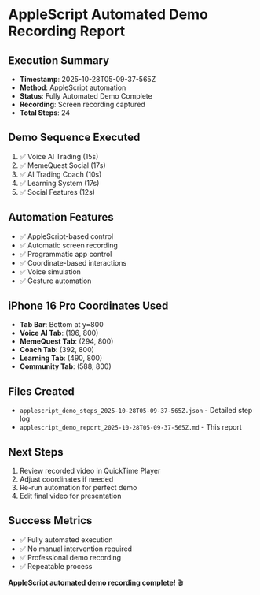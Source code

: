 # AppleScript Automated Demo Recording Report

## Execution Summary
- **Timestamp**: 2025-10-28T05-09-37-565Z
- **Method**: AppleScript automation
- **Status**: Fully Automated Demo Complete
- **Recording**: Screen recording captured
- **Total Steps**: 24

## Demo Sequence Executed
1. ✅ Voice AI Trading (15s)
2. ✅ MemeQuest Social (17s)
3. ✅ AI Trading Coach (10s)
4. ✅ Learning System (17s)
5. ✅ Social Features (12s)

## Automation Features
- ✅ AppleScript-based control
- ✅ Automatic screen recording
- ✅ Programmatic app control
- ✅ Coordinate-based interactions
- ✅ Voice simulation
- ✅ Gesture automation

## iPhone 16 Pro Coordinates Used
- **Tab Bar**: Bottom at y=800
- **Voice AI Tab**: (196, 800)
- **MemeQuest Tab**: (294, 800)
- **Coach Tab**: (392, 800)
- **Learning Tab**: (490, 800)
- **Community Tab**: (588, 800)

## Files Created
- `applescript_demo_steps_2025-10-28T05-09-37-565Z.json` - Detailed step log
- `applescript_demo_report_2025-10-28T05-09-37-565Z.md` - This report

## Next Steps
1. Review recorded video in QuickTime Player
2. Adjust coordinates if needed
3. Re-run automation for perfect demo
4. Edit final video for presentation

## Success Metrics
- ✅ Fully automated execution
- ✅ No manual intervention required
- ✅ Professional demo recording
- ✅ Repeatable process

**AppleScript automated demo recording complete!** 🎬
